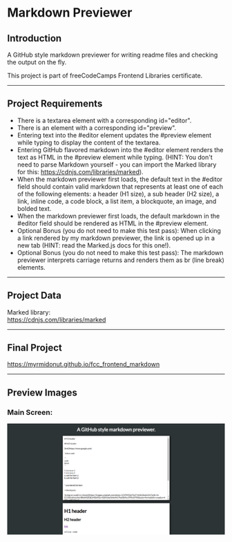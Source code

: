 # Markdown Previewer

## Introduction
A GitHub style markdown previewer for writing readme files and checking the output on the fly.

This project is part of freeCodeCamps Frontend Libraries certificate.

***

## Project Requirements
* There is a textarea element with a corresponding id="editor".
* There is an element with a corresponding id="preview".
* Entering text into the #editor element updates the #preview element while typing to display the content of the textarea.
* Entering GitHub flavored markdown into the #editor element renders the text as HTML in the #preview element while typing. (HINT: You don't need to parse Markdown yourself - you can import the Marked library for this: https://cdnjs.com/libraries/marked).
* When the markdown previewer first loads, the default text in the #editor field should contain valid markdown that represents at least one of each of the following elements: a header (H1 size), a sub header (H2 size), a link, inline code, a code block, a list item, a blockquote, an image, and bolded text.
* When the markdown previewer first loads, the default markdown in the #editor field should be rendered as HTML in the #preview element.
* Optional Bonus (you do not need to make this test pass): When clicking a link rendered by my markdown previewer, the link is opened up in a new tab (HINT: read the Marked.js docs for this one!).
* Optional Bonus (you do not need to make this test pass): The markdown previewer interprets carriage returns and renders them as br (line break) elements.

***

## Project Data
Marked library:  
https://cdnjs.com/libraries/marked

***

## Final Project
https://myrmidonut.github.io/fcc_frontend_markdown

***

## Preview Images
### Main Screen:
![Markdown Previewer](readme_images/markdown-previewer.png)
